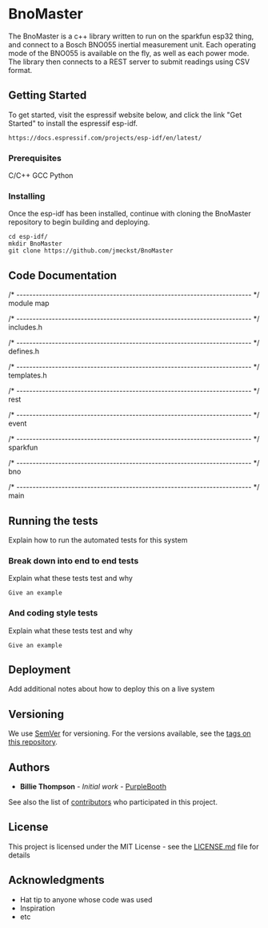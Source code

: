 # BnoMaster

The BnoMaster is a c++ library written to run on the sparkfun esp32 thing, and connect to a Bosch BNO055 inertial measurement unit. Each operating mode of the BNO055 is available on the fly, as well as each power mode. The library then connects to a REST server to submit readings using CSV format.

## Getting Started

To get started, visit the espressif website below, and click the link "Get Started" to install the espressif esp-idf.

```
https://docs.espressif.com/projects/esp-idf/en/latest/
```

### Prerequisites

C/C++
GCC
Python


### Installing

Once the esp-idf has been installed, continue with cloning the BnoMaster repository to begin building and deploying.

```
cd esp-idf/
mkdir BnoMaster
git clone https://github.com/jmeckst/BnoMaster
```
## Code Documentation

/* ------------------------------------------------------------------------- */
module map

/* ------------------------------------------------------------------------- */
includes.h

/* ------------------------------------------------------------------------- */
defines.h

/* ------------------------------------------------------------------------- */
templates.h

/* ------------------------------------------------------------------------- */
rest

/* ------------------------------------------------------------------------- */
event

/* ------------------------------------------------------------------------- */
sparkfun

/* ------------------------------------------------------------------------- */
bno

/* ------------------------------------------------------------------------- */
main

## Running the tests

Explain how to run the automated tests for this system

### Break down into end to end tests

Explain what these tests test and why

```
Give an example
```

### And coding style tests

Explain what these tests test and why

```
Give an example
```

## Deployment

Add additional notes about how to deploy this on a live system

## Versioning

We use [SemVer](http://semver.org/) for versioning. For the versions available, see the [tags on this repository](https://github.com/your/project/tags). 

## Authors

* **Billie Thompson** - *Initial work* - [PurpleBooth](https://github.com/PurpleBooth)

See also the list of [contributors](https://github.com/your/project/contributors) who participated in this project.

## License

This project is licensed under the MIT License - see the [LICENSE.md](LICENSE.md) file for details

## Acknowledgments

* Hat tip to anyone whose code was used
* Inspiration
* etc
